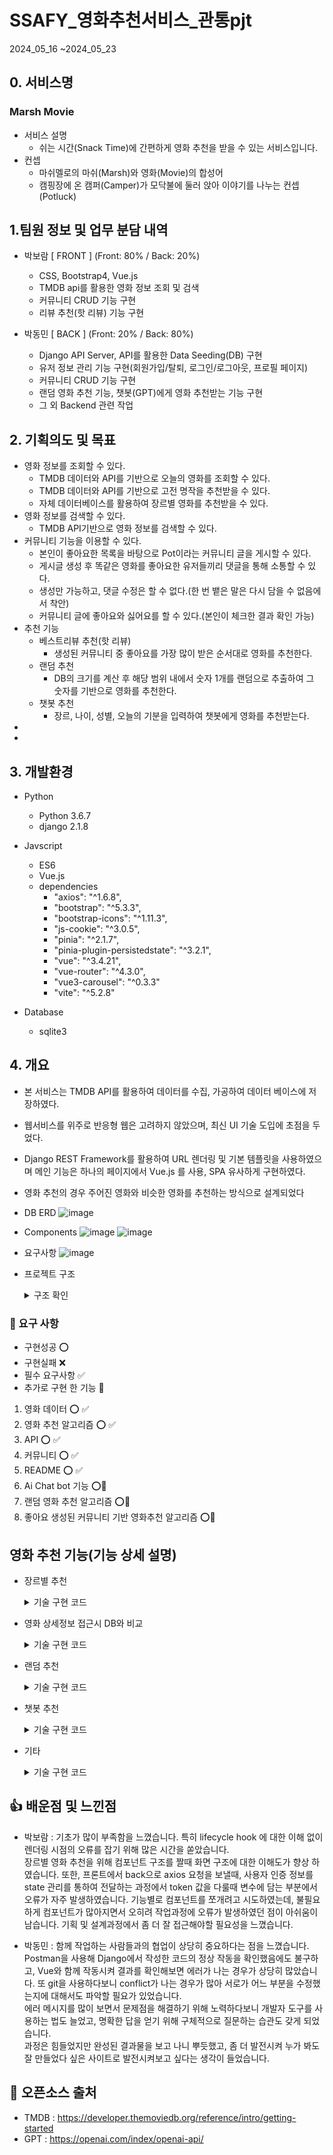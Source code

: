 # SSAFY_영화추천서비스_관통pjt
 2024_05_16 ~2024_05_23

## 0. 서비스명
### Marsh Movie
- 서비스 설명
    - 쉬는 시간(Snack Time)에 간편하게 영화 추천을 받을 수 있는 서비스입니다.
- 컨셉
    - 마쉬멜로의 마쉬(Marsh)와 영화(Movie)의 합성어
    - 캠핑장에 온 캠퍼(Camper)가 모닥불에 둘러 앉아 이야기를 나누는 컨셉(Potluck)

## 1.팀원 정보 및 업무 분담 내역
- 박보람 [ FRONT ] (Front: 80% / Back: 20%)
    - CSS, Bootstrap4, Vue.js
    - TMDB api를 활용한 영화 정보 조회 및 검색
    - 커뮤니티 CRUD 기능 구현
    - 리뷰 추천(핫 리뷰) 기능 구현

- 박동민 [ BACK ] (Front: 20% / Back: 80%)
    - Django API Server, API를 활용한 Data Seeding(DB) 구현
    - 유저 정보 관리 기능 구현(회원가입/탈퇴, 로그인/로그아웃, 프로필 페이지)
    - 커뮤니티 CRUD 기능 구현
    - 랜덤 영화 추천 기능, 챗봇(GPT)에게 영화 추천받는 기능 구현
    - 그 외 Backend 관련 작업

  
## 2. 기획의도 및 목표
- 영화 정보를 조회할 수 있다.
    - TMDB 데이터와 API를 기반으로 오늘의 영화를 조회할 수 있다.
    - TMDB 데이터와 API를 기반으로 고전 명작을 추천받을 수 있다.
    - 자체 데이터베이스를 활용하여 장르별 영화를 추천받을 수 있다.
- 영화 정보를 검색할 수 있다.
    - TMDB API기반으로 영화 정보를 검색할 수 있다.
- 커뮤니티 기능을 이용할 수 있다.
    - 본인이 좋아요한 목록을 바탕으로 Pot이라는 커뮤니티 글을 게시할 수 있다.
    - 게시글 생성 후 똑같은 영화를 좋아요한 유저들끼리 댓글을 통해 소통할 수 있다.
    - 생성만 가능하고, 댓글 수정은 할 수 없다.(한 번 뱉은 말은 다시 담을 수 없음에서 착안)
    - 커뮤니티 글에 좋아요와 싫어요를 할 수 있다.(본인이 체크한 결과 확인 가능)
- 추천 기능
    - 베스트리뷰 추천(핫 리뷰)
        - 생성된 커뮤니티 중 좋아요를 가장 많이 받은 순서대로 영화를 추천한다.
    - 랜덤 추천
        - DB의 크기를 계산 후 해당 범위 내에서 숫자 1개를 랜덤으로 추출하여 그 숫자를 기반으로 영화를 추천한다.
    - 챗봇 추천
        - 장르, 나이, 성별, 오늘의 기분을 입력하여 챗봇에게 영화를 추천받는다.
-
-

## 3. 개발환경
- Python
    - Python 3.6.7
    - django 2.1.8
- Javscript
    - ES6
    - Vue.js
    - dependencies
        - "axios": "^1.6.8",
        - "bootstrap": "^5.3.3",
        - "bootstrap-icons": "^1.11.3",
        - "js-cookie": "^3.0.5",
        - "pinia": "^2.1.7",
        - "pinia-plugin-persistedstate": "^3.2.1",
        - "vue": "^3.4.21",
        - "vue-router": "^4.3.0",
        - "vue3-carousel": "^0.3.3"
        - "vite": "^5.2.8"


- Database
    - sqlite3
   

## 4. 개요
- 본 서비스는 TMDB API를 활용하여 데이터를 수집, 가공하여 데이터 베이스에 저장하였다.
- 웹서비스를 위주로 반응형 웹은 고려하지 않았으며, 최신 UI 기술 도입에 초점을 두었다.
- Django REST Framework를 활용하여 URL 렌더링 및 기본 템플릿을 사용하였으며 메인 기능은 하나의 페이지에서 Vue.js 를 사용, SPA 유사하게 구현하였다.
- 영화 추천의 경우 주어진 영화와 비슷한 영화를 추천하는 방식으로 설계되었다

- DB ERD
  ![image](assets/MovieProject.png)


- Components
  ![image](assets/component1.png)
  ![image](assets/component2.png)


- 요구사항 
    ![image](assets/Specification.png)



- 프로젝트 구조
   <details>
       <summary>구조 확인</summary>
       <div markdown>

        ├─final-pjt-back
        │  ├─accounts
        │  │  ├─migrations
        │  │  │  └─__pycache__
        │  │  └─__pycache__
        │  ├─final_pjt
        │  │  └─__pycache__
        │  ├─media
        │  │  └─profile_images
        │  └─movies
        │      ├─fixtures
        │      ├─migrations
        │      │  └─__pycache__
        │      └─__pycache__
        └─final-pjt-front
            ├─.vscode
            ├─public
            └─src
                ├─assets
                ├─components
                │  ├─common
                │  ├─community
                │  ├─movie
                │  └─Recommend
                ├─router
                ├─stores
                └─views

   </detail>


### 🎯 요구 사항
- 구현성공 ⭕
- 구현실패 ❌
- 필수 요구사항 ✅
- 추가로 구현 한 기능 💖

1. 영화 데이터 ⭕ ✅
2. 영화 추천 알고리즘 ⭕ ✅
3. API ⭕ ✅
4. 커뮤니티 ⭕ ✅
5. README ⭕ ✅
6. Ai Chat bot 기능 ⭕💖
7. 랜덤 영화 추천 알고리즘 ⭕💖
8. 좋아요 생성된 커뮤니티 기반 영화추천 알고리즘 ⭕💖



## 영화 추천 기능(기능 상세 설명)
- 장르별 추천
   <details>
       <summary>기술 구현 코드</summary>
       <div markdown>

        ├─final-pjt-back
        │  ├─accounts
        │  │  ├─migrations
   
                ├─router
                ├─stores
                └─views

   </detail>

- 영화 상세정보 접근시 DB와 비교
   <details>
       <summary>기술 구현 코드</summary>
       <div markdown>

        ├─final-pjt-back
  
                └─views

   </detail>


- 랜덤 추천
   <details>
       <summary>기술 구현 코드</summary>
       <div markdown>

        ├─final-pjt-back
  
                └─views

   </detail>

- 챗봇 추천
   <details>
       <summary>기술 구현 코드</summary>
       <div markdown>

        ├─final-pjt-back
  
                ├─stores
                └─views

   </detail>


-  기타
   <details>
       <summary>기술 구현 코드</summary>
       <div markdown>

        ├─final-pjt-back
  
                └─views

   </detail>

## 👍 배운점 및 느낀점

- 박보람 : 기초가 많이 부족함을 느꼈습니다. 특히 lifecycle hook 에 대한 이해 없이 렌더링 시점의 오류를 잡기 위해 많은 시간을 쏟았습니다.<br>
장르별 영화 추천을 위해 컴포넌트 구조를 짤때 화면 구조에 대한 이해도가 향상 하였습니다. 또한, 프론트에서 back으로 axios 요청을 보낼때, 사용자 인증 정보를 state 관리를 통하여 전달하는 과정에서 token 값을 다룰때 변수에 담는 부분에서 오류가 자주 발생하였습니다. 기능별로 컴포넌트를 쪼개려고 시도하였는데, 불필요하게 컴포넌트가 많아지면서 오히려 작업과정에 오류가 발생하였던 점이 아쉬움이 남습니다. 기획 및 설계과정에서 좀 더 잘 접근해야할 필요성을 느꼈습니다.


- 박동민 : 함께 작업하는 사람들과의 협업이 상당히 중요하다는 점을 느꼈습니다. Postman을 사용해 Django에서 작성한 코드의 정상 작동을 확인했음에도 불구하고, Vue와 함께 작동시켜 결과를 확인해보면 에러가 나는 경우가 상당히 많았습니다. 또 git을 사용하다보니 conflict가 나는 경우가 많아 서로가 어느 부분을 수정했는지에 대해서도 파악할 필요가 있었습니다.<br>에러 메시지를 많이 보면서 문제점을 해결하기 위해 노력하다보니 개발자 도구를 사용하는 법도 늘었고, 명확한 답을 얻기 위해 구체적으로 질문하는 습관도 갖게 되었습니다.<br>과정은 힘들었지만 완성된 결과물을 보고 나니 뿌듯했고, 좀 더 발전시켜 누가 봐도 잘 만들었다 싶은 사이트로 발전시켜보고 싶다는 생각이 들었습니다.




## 📁 오픈소스 출처
- TMDB : https://developer.themoviedb.org/reference/intro/getting-started 
- GPT : https://openai.com/index/openai-api/





